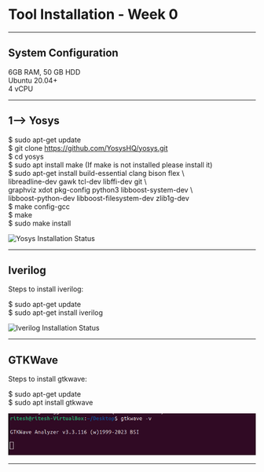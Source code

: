 # Tool Installation - Week 0

---

## System Configuration

6GB RAM, 50 GB HDD  
Ubuntu 20.04+  
4 vCPU  

---

## 1--> Yosys

$ sudo apt-get update  
$ git clone https://github.com/YosysHQ/yosys.git  
$ cd yosys  
$ sudo apt install make (If make is not installed please install it)  
$ sudo apt-get install build-essential clang bison flex \  
libreadline-dev gawk tcl-dev libffi-dev git \  
graphviz xdot pkg-config python3 libboost-system-dev \  
libboost-python-dev libboost-filesystem-dev zlib1g-dev  
$ make config-gcc  
$ make  
$ sudo make install  

![Yosys Installation Status](Week0/Task2/img/yosys.jpg)

---

## Iverilog

Steps to install iverilog:  

$ sudo apt-get update  
$ sudo apt-get install iverilog  

![Iverilog Installation Status](Week0/Task2/img/iverilog.jpg)

---

## GTKWave

Steps to install gtkwave:  

$ sudo apt-get update  
$ sudo apt install gtkwave  

![GTKWave Installation Status](Week0/Task2/img/gtkwave.png)

---

